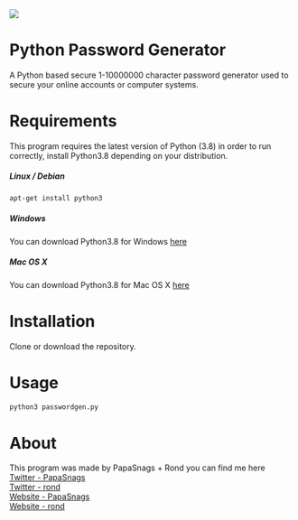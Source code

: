 <img src="https://i.imgur.com/T0QF23u.png/">

# Python Password Generator
A Python based secure 1-10000000 character password generator used to secure your online accounts or computer systems.

# Requirements 
This program requires the latest version of Python (3.8) in order to run correctly, install Python3.8 depending on your distribution.
##### Linux / Debian 
```BASH
apt-get install python3
```
##### Windows
You can download Python3.8 for Windows [here](https://www.python.org/downloads/windows/)
##### Mac OS X
You can download Python3.8 for Mac OS X [here](https://www.python.org/downloads/mac-osx/)

# Installation 
Clone or download the repository.

# Usage
```BASH
python3 passwordgen.py
```

# About
This program was made by PapaSnags + Rond you can find me here 
</br>
[Twitter - PapaSnags](https://twitter.com/PapaSnags)
</br>
[Twitter - rond](https://twitter.com/rondDev)
</br>
[Website - PapaSnags](https://papa-snags.com)
</br>
[Website - rond](https://rond.cc)
